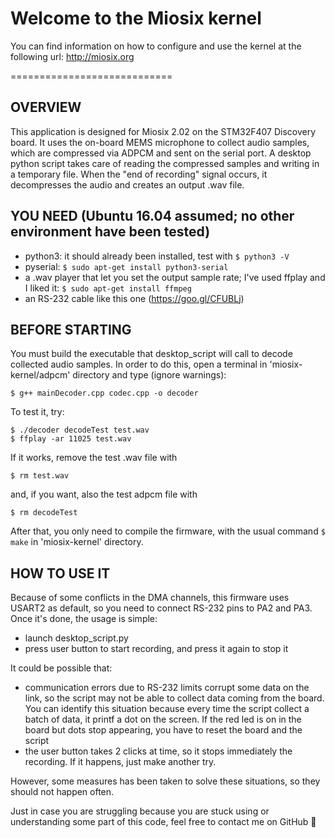 
# Welcome to the Miosix kernel


You can find information on how to configure and use the kernel
at the following url: http://miosix.org

============================
 
## OVERVIEW

This application is designed for Miosix 2.02 on the STM32F407 Discovery board. It uses the on-board MEMS microphone to collect audio samples, which are compressed via ADPCM and sent on the serial port. A desktop python script takes care of reading the compressed samples and writing in a temporary file. When the "end of recording" signal occurs, it decompresses the audio and creates an output .wav file.


## YOU NEED (Ubuntu 16.04 assumed; no other environment have been tested)

 - python3: it should already been installed, test with `$ python3 -V`
 - pyserial: `$ sudo apt-get install python3-serial`
 - a .wav player that let you set the output sample rate; I've used ffplay and I liked it: 
 `$ sudo apt-get install ffmpeg`
 - an RS-232 cable like this one (https://goo.gl/CFUBLj)


## BEFORE STARTING

 You must build the executable that desktop_script will call to decode collected audio samples. In order to do this, open a terminal in 'miosix-kernel/adpcm' directory and type (ignore warnings):
 
 	$ g++ mainDecoder.cpp codec.cpp -o decoder 
 To test it, try:
 
 	$ ./decoder decodeTest test.wav
 	$ ffplay -ar 11025 test.wav
    
 If it works, remove the test .wav file with
 
    $ rm test.wav
and, if you want, also the test adpcm file with
 	
    $ rm decodeTest

 After that, you only need to compile the firmware, with the usual command `$ make` in 'miosix-kernel' directory.


## HOW TO USE IT

 Because of some conflicts in the DMA channels, this firmware uses USART2 as default, so you need to connect RS-232 pins to PA2 and PA3. Once it's done, the usage is simple:
 - launch desktop_script.py
 - press user button to start recording, and press it again to stop it
 
 It could be possible that:
 - communication errors due to RS-232 limits corrupt some data on the link, so the script may not be able to collect data coming from the board. You can identify this situation because every time the script collect a batch of data, it printf a dot on the screen. If the red led is on in the board but dots stop appearing, you have to reset the board and the script
 - the user button takes 2 clicks at time, so it stops immediately the recording. If it happens, just make another try. 

 However, some measures has been taken to solve these situations, so they should not happen often.

 Just in case you are struggling because you are stuck using or understanding some part of this code, feel free to contact me on GitHub :whale: